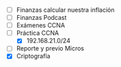 - [ ] Finanzas calcular nuestra inflación
- [ ] Finanzas Podcast
- [ ] Exámenes CCNA
- [ ] Práctica CCNA
	- [x] 192.168.21.0/24
- [ ] Reporte y previo Micros
- [x] Criptografía 
